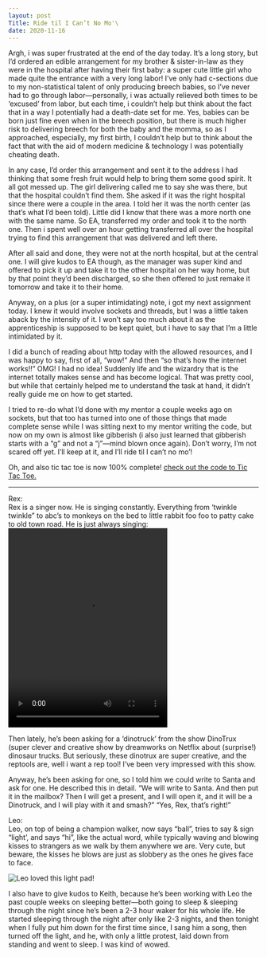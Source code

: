 ```yaml
---
layout: post
Title: Ride til I Can’t No Mo'\
date: 2020-11-16
---
```


Argh, i was super frustrated at the end of the day today.  It’s a long story, but I’d ordered an edible arrangement for my brother & sister-in-law as they were in the hospital after having their first baby: a super cute little girl who made quite the entrance with a very long labor!  I’ve only had c-sections due to my non-statistical talent of only producing breech babies, so I’ve never had to go through labor—personally, i was actually relieved both times to be ‘excused’ from labor, but each time, i couldn’t help but think about the fact that in a way I potentially had a death-date set for me.  Yes, babies can be born just fine even when in the breech position, but there is much higher risk to delivering breech for both the baby and the momma, so as I approached, especially, my first birth, I couldn’t help but to think about the fact that with the aid of modern medicine & technology I was potentially cheating death.

In any case, I’d order this arrangement and sent it to the address I had thinking that some fresh fruit would help to bring them some good spirit.  It all got messed up.  The girl delivering called me to say she was there, but that the hospital couldn’t find them.  She asked if it was the right hospital since there were a couple in the area.  I told her it was the north center (as that’s what I’d been told).  Little did I know that there was a more north one with the same name.  So EA, transferred my order and took it to the north one.  Then i spent well over an hour getting transferred all over the hospital trying to find this arrangement that was delivered and left there.  

After all said and done, they were not at the north hospital, but at the central one.  I will give kudos to EA though, as the manager was super kind and offered to pick it up and take it to the other hospital on her way home, but by that point they’d been discharged, so she then offered to just remake it tomorrow and take it to their home.  

Anyway, on a plus (or a super intimidating) note, i got my next assignment today.  I knew it would involve sockets and threads, but I was a little taken aback by the intensity of it. I won’t say too much about it as the apprenticeship is supposed to be kept quiet, but i have to say that I’m a little intimidated by it.  

I did a bunch of reading about http today with the allowed resources, and I was happy to say, first of all, “wow!” And then “so that’s how the internet works!!”  OMG!  I had no idea!  Suddenly life and the wizardry that is the internet totally makes sense and has become logical.  That was pretty cool, but while that certainly helped me to understand the task at hand, it didn’t really guide me on how to get started.  

I tried to re-do what I’d done with my mentor a couple weeks ago on sockets, but that too has turned into one of those things that made complete sense while I was sitting next to my mentor writing the code, but now on my own is almost like gibberish (i also just learned that gibberish starts with a “g” and not a “j”—mind blown once again).  Don’t worry, I’m not scared off yet.  I’ll keep at it, and I’ll ride til I can’t no mo’!  

Oh, and also tic tac toe is now 100% complete! [check out the code to Tic Tac Toe.](https://github.com/maniginam/TicTacToe)


***
Rex:  
Rex is a singer now.  He is singing constantly.  Everything from ‘twinkle twinkle” to abc’s to monkeys on the bed to little rabbit foo foo to patty cake to old town road.  He is just always singing:
<video src="https://maniginam.github.io/blog/pics&vids/oldTownRoad.mov" width="320" height="400" controls></video>


Then lately, he’s been asking for a ‘dinotruck’ from the show DinoTrux (super clever and creative show by dreamworks on Netflix about (surprise!) dinosaur trucks.  But seriously, these dinotrux are super creative, and the reptools are, well i want a rep tool!  I’ve been very impressed with this show.

Anyway, he’s been asking for one, so I told him we could write to Santa and ask for one.  He described this in detail.  “We will write to Santa.  And then put it in the mailbox? Then I will get a present, and I will open it, and it will be a Dinotruck, and I will play with it and smash?” “Yes, Rex, that’s right!”

Leo:  
Leo, on top of being a champion walker, now says “ball”, tries to say & sign “light’, and says “hi”, like the actual word, while typically waving and blowing kisses to strangers as we walk by them anywhere we are.  Very cute, but beware, the kisses he blows are just as slobbery as the ones he gives face to face.

![Leo loved this light pad!](https://maniginam.github.io/blog/pics&vids/Leo&theLights.jpeg#thumbnail)


I also have to give kudos to Keith, because he’s been working with Leo the past couple weeks on sleeping better—both going to sleep & sleeping through the night since he’s been a 2-3 hour waker for his whole life.  He started sleeping through the night after only like 2-3 nights, and then tonight when I fully put him down for the first time since, I sang him a song, then turned off the light, and he, with only a little protest, laid down from standing and went to sleep.  I was kind of wowed.  

